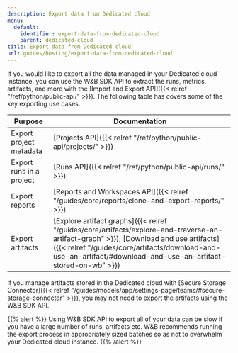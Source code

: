 ```yaml
---
description: Export data from Dedicated cloud
menu:
  default:
    identifier: export-data-from-dedicated-cloud
    parent: dedicated-cloud
title: Export data from Dedicated cloud
url: guides/hosting/export-data-from-dedicated-cloud
---
```


If you would like to export all the data managed in your Dedicated cloud instance, you can use the W&B SDK API to extract the runs, metrics, artifacts, and more with the [Import and Export API]({{< relref "/ref/python/public-api/" >}}). The following table has covers some of the key exporting use cases.

| Purpose | Documentation |
|---------|---------------|
| Export project metadata | [Projects API]({{< relref "/ref/python/public-api/projects/" >}}) |
| Export runs in a project | [Runs API]({{< relref "/ref/python/public-api/runs/" >}}) |
| Export reports | [Reports and Workspaces API]({{< relref "/guides/core/reports/clone-and-export-reports/" >}}) |
| Export artifacts | [Explore artifact graphs]({{< relref "/guides/core/artifacts/explore-and-traverse-an-artifact-graph" >}}), [Download and use artifacts]({{< relref "/guides/core/artifacts/download-and-use-an-artifact/#download-and-use-an-artifact-stored-on-wb" >}}) |

If you manage artifacts stored in the Dedicated cloud with [Secure Storage Connector]({{< relref "/guides/models/app/settings-page/teams/#secure-storage-connector" >}}), you may not need to export the artifacts using the W&B SDK API.

{{% alert %}}
Using W&B SDK API to export all of your data can be slow if you have a large number of runs, artifacts etc. W&B recommends running the export process in appropriately sized batches so as not to overwhelm your Dedicated cloud instance.
{{% /alert %}}